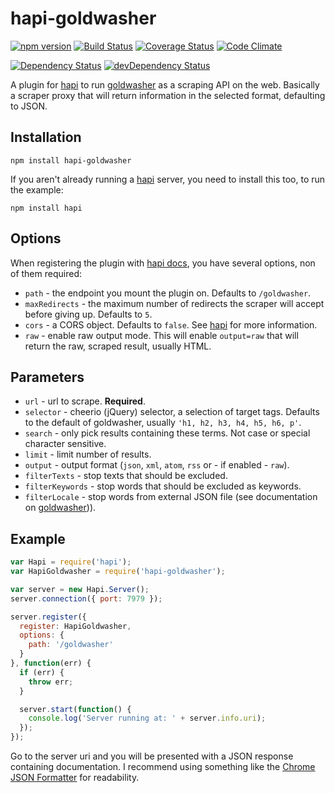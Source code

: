# hapi-goldwasher
[![npm version](http://img.shields.io/npm/v/hapi-goldwasher.svg)](https://www.npmjs.org/package/hapi-goldwasher)
[![Build Status](http://img.shields.io/travis/alexlangberg/hapi-goldwasher.svg)](https://travis-ci.org/alexlangberg/hapi-goldwasher)
[![Coverage Status](http://img.shields.io/coveralls/alexlangberg/hapi-goldwasher.svg)](https://coveralls.io/r/alexlangberg/hapi-goldwasher?branch=master)
[![Code Climate](http://img.shields.io/codeclimate/github/alexlangberg/hapi-goldwasher.svg)](https://codeclimate.com/github/alexlangberg/hapi-goldwasher)

[![Dependency Status](https://david-dm.org/alexlangberg/hapi-goldwasher.svg)](https://david-dm.org/alexlangberg/hapi-goldwasher)
[![devDependency Status](https://david-dm.org/alexlangberg/hapi-goldwasher/dev-status.svg)](https://david-dm.org/alexlangberg/hapi-goldwasher#info=devDependencies)

A plugin for [hapi](https://www.npmjs.com/package/hapi) to run [goldwasher](https://www.npmjs.org/package/goldwasher) as a scraping API on the web. Basically a scraper proxy that will return information in the selected format, defaulting to JSON.

## Installation
```
npm install hapi-goldwasher
```

If you aren't already running a [hapi](https://www.npmjs.com/package/hapi) server, you need to install this too, to run the example:
```
npm install hapi
```

## Options
When registering the plugin with [hapi docs](https://www.npmjs.com/package/hapi), you have several options, non of them required:
- ```path``` - the endpoint you mount the plugin on. Defaults to ```/goldwasher```.
- ```maxRedirects``` - the maximum number of redirects the scraper will accept before giving up. Defaults to ```5```.
- ```cors``` - a CORS object. Defaults to ```false```. See [hapi](http://hapijs.com/api#route-options) for more information.
- ```raw``` - enable raw output mode. This will enable ```output=raw``` that will return the raw, scraped result, usually HTML.

## Parameters
- ```url``` - url to scrape. **Required**.
- ```selector``` - cheerio (jQuery) selector, a selection of target tags. Defaults to the default of goldwasher, usually ```'h1, h2, h3, h4, h5, h6, p'```.
- ```search``` - only pick results containing these terms. Not case or special character sensitive.
- ```limit``` - limit number of results.
- ```output``` - output format (```json```, ```xml```, ```atom```, ```rss``` or - if enabled - ```raw```).
- ```filterTexts``` - stop texts that should be excluded.
- ```filterKeywords``` - stop words that should be excluded as keywords.
- ```filterLocale``` - stop words from external JSON file (see documentation on [goldwasher](https://www.npmjs.org/package/goldwasher))).

## Example
```javascript
var Hapi = require('hapi');
var HapiGoldwasher = require('hapi-goldwasher');

var server = new Hapi.Server();
server.connection({ port: 7979 });

server.register({
  register: HapiGoldwasher,
  options: {
    path: '/goldwasher'
  }
}, function(err) {
  if (err) {
    throw err;
  }

  server.start(function() {
    console.log('Server running at: ' + server.info.uri);
  });
});
```

Go to the server uri and you will be presented with a JSON response containing documentation. I recommend using something like the [Chrome JSON Formatter](https://chrome.google.com/webstore/detail/json-formatter/bcjindcccaagfpapjjmafapmmgkkhgoa) for readability.